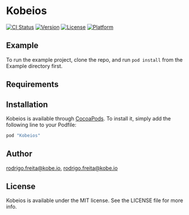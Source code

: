 # Kobeios

[![CI Status](http://img.shields.io/travis/rodrigo.freitas.leite@gmail.com/Kobeios.svg?style=flat)](https://travis-ci.org/rodrigo.freitas.leite@gmail.com/Kobeios)
[![Version](https://img.shields.io/cocoapods/v/Kobeios.svg?style=flat)](http://cocoapods.org/pods/Kobeios)
[![License](https://img.shields.io/cocoapods/l/Kobeios.svg?style=flat)](http://cocoapods.org/pods/Kobeios)
[![Platform](https://img.shields.io/cocoapods/p/Kobeios.svg?style=flat)](http://cocoapods.org/pods/Kobeios)

## Example

To run the example project, clone the repo, and run `pod install` from the Example directory first.

## Requirements

## Installation

Kobeios is available through [CocoaPods](http://cocoapods.org). To install
it, simply add the following line to your Podfile:

```ruby
pod "Kobeios"
```

## Author

rodrigo.freita@kobe.io, rodrigo.freita@kobe.io

## License

Kobeios is available under the MIT license. See the LICENSE file for more info.
